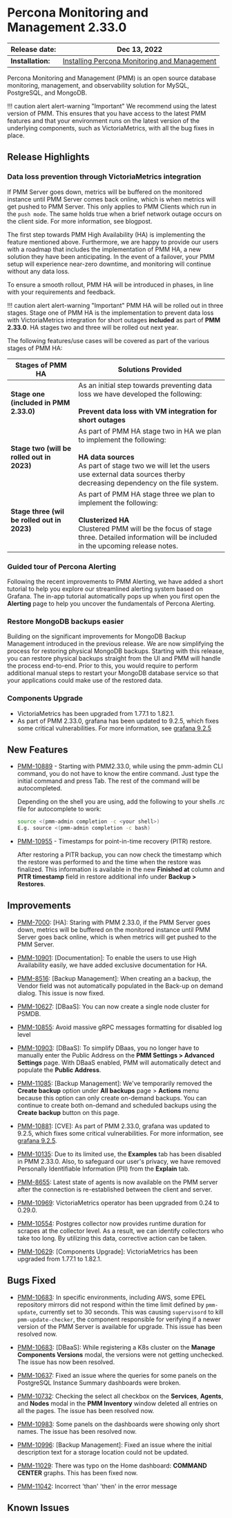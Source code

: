 # Percona Monitoring and Management 2.33.0

| **Release date:** | Dec 13, 2022                                                                                    |
| ----------------- | ----------------------------------------------------------------------------------------------- |
| **Installation:** | [Installing Percona Monitoring and Management](https://www.percona.com/software/pmm/quickstart) |

Percona Monitoring and Management (PMM) is an open source database monitoring, management, and observability solution for MySQL, PostgreSQL, and MongoDB.

!!! caution alert alert-warning "Important"
    We recommend using the latest version of PMM. This ensures that you have access to the latest PMM features and that your environment runs on the latest version of the underlying components, such as VictoriaMetrics, with all the bug fixes in place.

## Release Highlights


### Data loss prevention through VictoriaMetrics integration

If PMM Server goes down, metrics will be buffered on the monitored instance until PMM Server comes back online, which is when metrics will get pushed to PMM Server. This only applies to PMM Clients which run in the `push mode`. The same holds true when a brief network outage occurs on the client side. For more information, see blogpost.

The first step towards PMM High Availability (HA) is implementing the feature mentioned above. Furthermore, we are happy to provide our users with a roadmap that includes the implementation of PMM HA, a new solution they have been anticipating. In the event of a failover, your PMM setup will experience near-zero downtime, and monitoring will continue without any data loss.

To ensure a smooth rollout, PMM HA will be introduced in phases, in line with your requirements and feedback.

!!! caution alert alert-warning "Important"
    PMM HA will be rolled out in three stages. Stage one of PMM HA is the implementation to prevent data loss with VictoriaMetrics integration for short outages **included** as part of **PMM 2.33.0**. HA stages two and three will be rolled out next year.

The following features/use cases will be covered as part of the various stages of PMM HA:


|**Stages of PMM HA**              | **Solutions Provided**          |
|-------------------------------------|---------------------------------|
|**Stage one (included in PMM 2.33.0)**             |As an initial step towards preventing data loss we have developed the following:<br><br>**Prevent data loss with VM integration for short outages**|
|**Stage two (will be rolled out in 2023)**         |As part of PMM HA stage two in HA we plan to implement the following:<br><br>**HA data sources**<br>As part of stage two we will let the users use external data sources therby decreasing dependency on the file system.
|**Stage three (wil be rolled out in 2023)**        |As part of PMM HA stage three we plan to implement the following:<br><br>**Clusterized HA**<br>Clustered PMM will be the focus of stage three. Detailed information will be included in the upcoming release notes.






### Guided tour of Percona Alerting


Following the recent improvements to PMM Alerting, we have added a short tutorial to help you explore our streamlined alerting system based on Grafana.
The in-app tutorial automatically pops up when you first open the **Alerting** page to help you uncover the fundamentals of Percona Alerting.


 
### Restore MongoDB backups easier

Building on the significant improvements for MongoDB Backup Management introduced in the previous release. We are now simplifying the process for restoring physical MongoDB backups.
Starting with this release, you can restore physical backups straight from the UI and PMM will handle the process end-to-end. Prior to this, you would require to perform additional manual steps to restart your MongoDB database service so that your applications could make use of the restored data.

### Components Upgrade

- VictoriaMetrics has been upgraded from 1.77.1 to 1.82.1.
- As part of PMM 2.33.0, grafana has been updated to 9.2.5, which fixes some critical vulnerabilities. For more information, see [grafana 9.2.5](https://grafana.com/blog/2022/11/08/security-release-new-versions-of-grafana-with-critical-and-moderate-fixes-for-cve-2022-39328-cve-2022-39307-and-cve-2022-39306/)



## New Features

- [PMM-10889](https://jira.percona.com/browse/PMM-10889) - Starting with PMM2.33.0, while using the pmm-admin CLI command, you do not have to know the entire command. Just type the initial command and press Tab. The rest of the command will be autocompleted.

    Depending on the shell you are using, add the following to your shells .rc file for autocomplete to work:

    ```sh
    source <(pmm-admin completion -c <your shell>)
    E.g. source <(pmm-admin completion -c bash)
    ```

- [PMM-10955](https://jira.percona.com/browse/PMM-10955) - Timestamps for point-in-time recovery (PITR) restore. 

    After restoring a PITR backup, you can now check the timestamp which the restore was performed to and the time when the restore was finalized. This information is available in the new **Finished at** column and **PITR timestamp** field in restore additional info under **Backup > Restores**. 




## Improvements

- [PMM-7000](https://jira.percona.com/browse/PMM-7000): [HA]: Staring with PMM 2.33.0, if the PMM Server goes down, metrics will be buffered on the monitored instance until PMM Server goes back online, which is when metrics will get pushed to the PMM Server. 


- [PMM-10901](https://jira.percona.com/browse/PMM-10901): [Documentation]: To enable the users to use High Availability easily, we have added exclusive documentation for HA.

- [PMM-8516](https://jira.percona.com/browse/PMM-8516): [Backup Management]:  When creating an a backup, the Vendor field was not automatically populated in the Back-up on demand dialog. This issue is now fixed. 

- [PMM-10627](https://jira.percona.com/browse/PMM-10627): [DBaaS]: You can now create a single node cluster for PSMDB. 
 
 - [PMM-10855](https://jira.percona.com/browse/PMM-10855): Avoid massive gRPC messages formatting for disabled log level


- [PMM-10903](https://jira.percona.com/browse/PMM-10903): [DBaaS]: To simplify DBaas, you no longer have to manually enter the Public Address on the **PMM Settings > Advanced Settings** page. With DBaaS enabled, PMM will automatically detect and populate the **Public Address**.


- [PMM-11085](https://jira.percona.com/browse/PMM-11085): [Backup Management]: We've temporarily removed the **Create backup** option under **All backups** page > **Actions** menu because this option can only create on-demand backups. You can continue to create both on-demand and scheduled backups using the **Create backup** button on this page. 

- [PMM-10881](https://jira.percona.com/browse/PMM-10881): [CVE]: As part of PMM 2.33.0, grafana was updated to 9.2.5, which fixes some critical vulnerabilities. For more information, see [grafana 9.2.5](https://grafana.com/blog/2022/11/08/security-release-new-versions-of-grafana-with-critical-and-moderate-fixes-for-cve-2022-39328-cve-2022-39307-and-cve-2022-39306/).



- [PMM-10135](https://jira.percona.com/browse/PMM-10135): Due to its limited use, the **Examples** tab has been disabled in PMM 2.33.0. Also, to safeguard our user's privacy, we have removed Personally Identifiable Information (PII) from the **Explain** tab.


- [PMM-8655](https://jira.percona.com/browse/PMM-8655): Latest state of agents is now available on the PMM server after the connection is re-established between the client and server.

- [PMM-10969](https://jira.percona.com/browse/PMM-10969): VictoriaMetrics operator has been upgraded from 0.24 to 0.29.0.


- [PMM-10554](https://jira.percona.com/browse/PMM-10554): Postgres collector now provides runtime duration for scrapes at the collector level. As a result, we can identify collectors who take too long. By utilizing this data, corrective action can be taken.



- [PMM-10629](https://jira.percona.com/browse/PMM-10629): [Components Upgrade]: VictoriaMetrics has been upgraded from 1.77.1 to 1.82.1.




## Bugs Fixed

- [PMM-10683](https://jira.percona.com/browse/PMM-10858): In specific environments, including AWS, some EPEL repository mirrors did not respond within the time limit defined by `pmm-update`, currently set to 30 seconds. This was causing `supervisord` to kill `pmm-update-checker`, the component responsible for verifying if a newer version of the PMM Server is available for upgrade. This issue has been resolved now.


- [PMM-10683](https://jira.percona.com/browse/PMM-10683): [DBaaS]: While registering a K8s cluster on the **Manage Components Versions** modal, the versions were not getting unchecked. The issue has now been resolved.


- [PMM-10637](https://jira.percona.com/browse/PMM-10637): Fixed an issue where the queries for some panels on the PostgreSQL Instance Summary dashboards were broken.


- [PMM-10732](https://jira.percona.com/browse/PMM-10732): Checking the select all checkbox on the **Services**, **Agents**, and **Nodes** modal in the **PMM Inventory** window deleted all entries on all the pages. The issue has been resolved now.


- [PMM-10983](https://jira.percona.com/browse/PMM-10983): Some panels on the dashboards were showing only short names. The issue has been resolved now.


- [PMM-10996](https://jira.percona.com/browse/PMM-10996): [Backup Management]: Fixed an issue where the initial description text for a storage location could not be updated.

- [PMM-11029](https://jira.percona.com/browse/PMM-11029): There was typo on the Home dashboard: **COMMAND CENTER** graphs. This has been fixed now.


- [PMM-11042](https://jira.percona.com/browse/PMM-11042): Incorrect 'than' 'then' in the error message



## Known Issues



